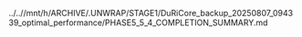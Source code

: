 ../..//mnt/h/ARCHIVE/.UNWRAP/STAGE1/DuRiCore_backup_20250807_094339_optimal_performance/PHASE5_5_4_COMPLETION_SUMMARY.md